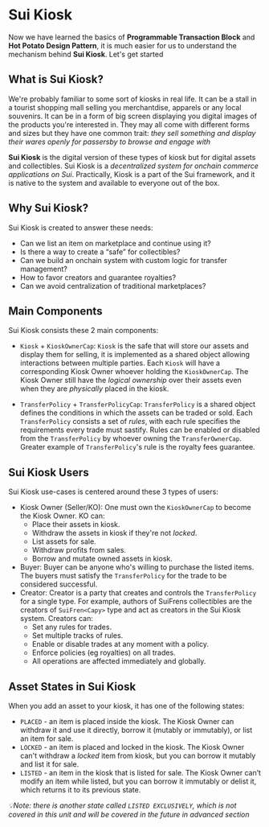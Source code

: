 # Sui Kiosk

Now we have learned the basics of **Programmable Transaction Block** and **Hot Potato Design Pattern**, it is much easier for us to understand the mechanism behind **Sui Kiosk**. Let's get started

## What is Sui Kiosk?

We're probably familiar to some sort of kiosks in real life. It can be a stall in a tourist shopping mall selling you merchantdise, apparels or any local souvenirs. It can be in a form of big screen displaying you digital images of the products you're interested in. They may all come with different forms and sizes but they have one common trait: _they sell something and display their wares openly for passersby to browse and engage with_

**Sui Kiosk** is the digital version of these types of kiosk but for digital assets and collectibles. Sui Kiosk is a _decentralized system for onchain commerce applications on Sui_. Practically, Kiosk is a part of the Sui framework, and it is native to the system and available to everyone out of the box.

## Why Sui Kiosk?

Sui Kiosk is created to answer these needs:

- Can we list an item on marketplace and continue using it?
- Is there a way to create a “safe” for collectibles?
- Can we build an onchain system with custom logic for transfer management?
- How to favor creators and guarantee royalties?
- Can we avoid centralization of traditional marketplaces?

## Main Components

Sui Kiosk consists these 2 main components:

- `Kiosk` + `KioskOwnerCap`: `Kiosk` is the safe that will store our assets and display them for selling, it is implemented as a shared object allowing interactions between multiple parties. Each `Kiosk` will have a corresponding Kiosk Owner whoever holding the `KioskOwnerCap`. The Kiosk Owner still have the _logical ownership_ over their assets even when they are _physically_ placed in the kiosk.

- `TransferPolicy` + `TransferPolicyCap`: `TransferPolicy` is a shared object defines the conditions in which the assets can be traded or sold. Each `TransferPolicy` consists a set of _rules_, with each rule specifies the requirements every trade must sastify. Rules can be enabled or disabled from the `TransferPolicy` by whoever owning the `TransferOwnerCap`. Greater example of `TransferPolicy`'s rule is the royalty fees guarantee.

## Sui Kiosk Users

Sui Kiosk use-cases is centered around these 3 types of users:

- Kiosk Owner (Seller/KO): One must own the `KioskOwnerCap` to become the Kiosk Owner. KO can:
  - Place their assets in kiosk.
  - Withdraw the assets in kiosk if they're not _locked_.
  - List assets for sale.
  - Withdraw profits from sales.
  - Borrow and mutate owned assets in kiosk.
- Buyer: Buyer can be anyone who's willing to purchase the listed items. The buyers must satisfy the `TransferPolicy` for the trade to be considered successful.
- Creator: Creator is a party that creates and controls the `TransferPolicy` for a single type. For example, authors of SuiFrens collectibles are the creators of `SuiFren<Capy>` type and act as creators in the Sui Kiosk system. Creators can:
  - Set any rules for trades.
  - Set multiple tracks of rules.
  - Enable or disable trades at any moment with a policy.
  - Enforce policies (eg royalties) on all trades.
  - All operations are affected immediately and globally.

## Asset States in Sui Kiosk

When you add an asset to your kiosk, it has one of the following states:

- `PLACED` - an item is placed inside the kiosk. The Kiosk Owner can withdraw it and use it directly, borrow it (mutably or immutably), or list an item for sale.
- `LOCKED` - an item is placed and locked in the kiosk. The Kiosk Owner can't withdraw a _locked_ item from kiosk, but you can borrow it mutably and list it for sale.
- `LISTED` - an item in the kiosk that is listed for sale. The Kiosk Owner can’t modify an item while listed, but you can borrow it immutably or delist it, which returns it to its previous state.

_💡Note: there is another state called `LISTED EXCLUSIVELY`, which is not covered in this unit and will be covered in the future in advanced section_
